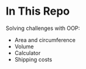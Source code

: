 # In This Repo

Solving challenges with OOP:
- Area and circumference
- Volume
- Calculator
- Shipping costs
